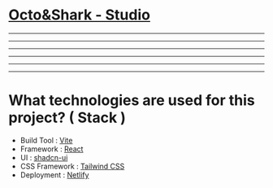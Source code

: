 # [Octo&Shark - Studio](https://oct-n-shrk.studio)
---
---
___
---
---
---
# What technologies are used for this project? ( Stack )
- Build Tool : [Vite](https://vite.dev/)
- Framework : [React](https://react.dev/)
- UI : [shadcn-ui](https://ui.shadcn.com/)
- CSS Framework : [Tailwind CSS](https://tailwindcss.com/)
- Deployment : [Netlify](https://www.netlify.com/)